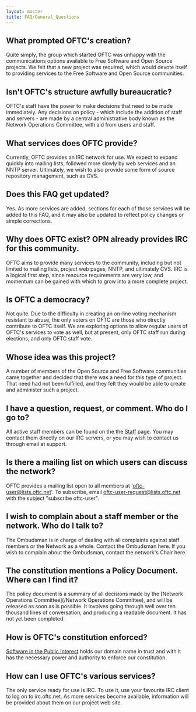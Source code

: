 ```yaml
---
layout: master
title: FAQ/General_Questions
---
```


## What prompted OFTC's creation? ##

Quite simply, the group which started OFTC was unhappy with the communications options available to Free Software and Open Source projects. We felt that a new project was required, which would devote itself to providing services to the Free Software and Open Source communities.

## Isn't OFTC's structure awfully bureaucratic? ##

OFTC's staff have the power to make decisions that need to be made immediately. Any decisions on policy - which include the addition of staff and servers - are made by a central administrative body known as the Network Operations Committee, with aid from users and staff.

## What services does OFTC provide? ##

Currently, OFTC provides an IRC network for use. We expect to expand quickly into mailing lists, followed more slowly by web services and an NNTP server. Ultimately, we wish to also provide some form of source repository management, such as CVS.

## Does this FAQ get updated? ##

Yes. As more services are added, sections for each of those services will be added to this FAQ, and it may also be updated to reflect policy changes or simple corrections.

## Why does OFTC exist? OPN already provides IRC for this community. ##

OFTC aims to provide many services to the community, including but not limited to mailing lists, project web pages, NNTP, and ultimately CVS. IRC is a logical first step, since resource requirements are very low, and momentum can be gained with which to grow into a more complete project.

## Is OFTC a democracy? ##

Not quite. Due to the difficulty in creating an on-line voting mechanism resistant to abuse, the only voters on OFTC are those who directly contribute to OFTC itself. We are exploring options to allow regular users of OFTC's services to vote as well, but at present, only OFTC staff run during elections, and only OFTC staff vote.

## Whose idea was this project? ##

A number of members of the Open Source and Free Software communities came together and decided that there was a need for this type of project. That need had not been fulfilled, and they felt they would be able to create and administer such a project.

## I have a question, request, or comment. Who do I go to? ##

All active staff members can be found on the the [Staff](/Staff) page. You may contact them directly on our IRC servers, or you may wish to contact us through email at support.

## Is there a mailing list on which users can discuss the network? ##

OFTC provides a mailing list open to all members at 'oftc-user@lists.oftc.net'. To subscribe, email oftc-user-request@lists.oftc.net with the subject "subscribe oftc-user".

## I wish to complain about a staff member or the network. Who do I talk to? ##

The Ombudsman is in charge of dealing with all complaints against staff members or the Network as a whole. Contact the Ombudsman here. If you wish to complain about the Ombudsman, contact the network's Chair here.

## The constitution mentions a Policy Document. Where can I find it? ##

The policy document is a summary of all decisions made by the [Network Operations Committee](/Network Operations Committee), and will be released as soon as is possible. It involves going through well over ten thousand lines of conversation, and producing a readable document. It has not yet been completed.

## How is OFTC's constitution enforced? ##

[Software in the Public Interest](http://www.spi-inc.org/) holds our domain name in trust and with it has the necessary power and authority to enforce our constitution.

## How can I use OFTC's various services? ##

The only service ready for use is IRC. To use it, use your favourite IRC client to log on to irc.oftc.net. As more services become available, information will be provided about them on our project web site.

